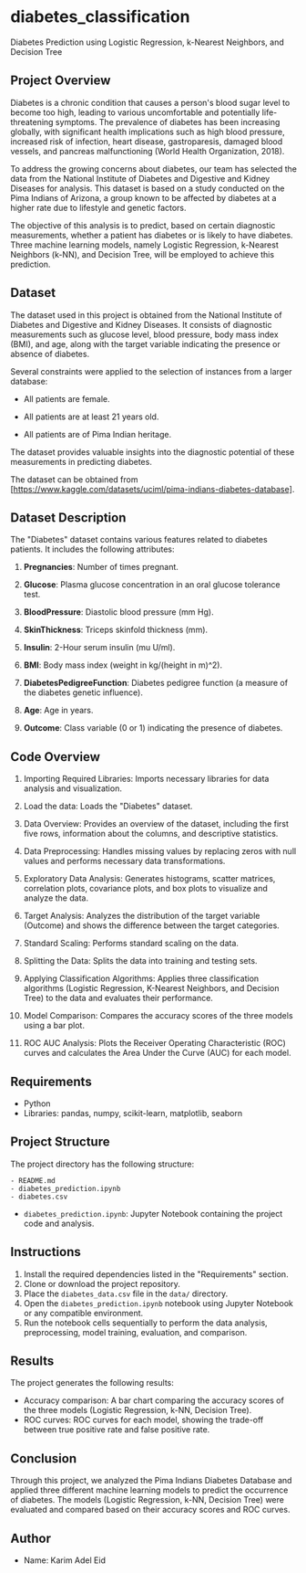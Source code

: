 # diabetes_classification

Diabetes Prediction using Logistic Regression, k-Nearest Neighbors, and Decision Tree

## Project Overview

Diabetes is a chronic condition that causes a person's blood sugar level to become too high, leading to various uncomfortable and potentially life-threatening symptoms. The prevalence of diabetes has been increasing globally, with significant health implications such as high blood pressure, increased risk of infection, heart disease, gastroparesis, damaged blood vessels, and pancreas malfunctioning (World Health Organization, 2018).



To address the growing concerns about diabetes, our team has selected the data from the National Institute of Diabetes and Digestive and Kidney Diseases for analysis. This dataset is based on a study conducted on the Pima Indians of Arizona, a group known to be affected by diabetes at a higher rate due to lifestyle and genetic factors.



The objective of this analysis is to predict, based on certain diagnostic measurements, whether a patient has diabetes or is likely to have diabetes. Three machine learning models, namely Logistic Regression, k-Nearest Neighbors (k-NN), and Decision Tree, will be employed to achieve this prediction.



## Dataset

The dataset used in this project is obtained from the National Institute of Diabetes and Digestive and Kidney Diseases. It consists of diagnostic measurements such as glucose level, blood pressure, body mass index (BMI), and age, along with the target variable indicating the presence or absence of diabetes.



Several constraints were applied to the selection of instances from a larger database:



- All patients are female.

- All patients are at least 21 years old.

- All patients are of Pima Indian heritage.



The dataset provides valuable insights into the diagnostic potential of these measurements in predicting diabetes.



The dataset can be obtained from [https://www.kaggle.com/datasets/uciml/pima-indians-diabetes-database].

## Dataset Description



The "Diabetes" dataset contains various features related to diabetes patients. It includes the following attributes:



1. **Pregnancies**: Number of times pregnant.

2. **Glucose**: Plasma glucose concentration in an oral glucose tolerance test.

3. **BloodPressure**: Diastolic blood pressure (mm Hg).

4. **SkinThickness**: Triceps skinfold thickness (mm).

5. **Insulin**: 2-Hour serum insulin (mu U/ml).

6. **BMI**: Body mass index (weight in kg/(height in m)^2).

7. **DiabetesPedigreeFunction**: Diabetes pedigree function (a measure of the diabetes genetic influence).

8. **Age**: Age in years.

9. **Outcome**: Class variable (0 or 1) indicating the presence of diabetes.

## Code Overview



1. Importing Required Libraries: Imports necessary libraries for data analysis and visualization.

2. Load the data: Loads the "Diabetes" dataset.

3. Data Overview: Provides an overview of the dataset, including the first five rows, information about the columns, and descriptive statistics.

4. Data Preprocessing: Handles missing values by replacing zeros with null values and performs necessary data transformations.

5. Exploratory Data Analysis: Generates histograms, scatter matrices, correlation plots, covariance plots, and box plots to visualize and analyze the data.

6. Target Analysis: Analyzes the distribution of the target variable (Outcome) and shows the difference between the target categories.

7. Standard Scaling: Performs standard scaling on the data.

8. Splitting the Data: Splits the data into training and testing sets.

9. Applying Classification Algorithms: Applies three classification algorithms (Logistic Regression, K-Nearest Neighbors, and Decision Tree) to the data and evaluates their performance.

10. Model Comparison: Compares the accuracy scores of the three models using a bar plot.

11. ROC AUC Analysis: Plots the Receiver Operating Characteristic (ROC) curves and calculates the Area Under the Curve (AUC) for each model.



## Requirements

- Python
- Libraries: pandas, numpy, scikit-learn, matplotlib, seaborn

## Project Structure

The project directory has the following structure:

```
- README.md
- diabetes_prediction.ipynb 
- diabetes.csv
```

- `diabetes_prediction.ipynb`: Jupyter Notebook containing the project code and analysis.
## Instructions

1. Install the required dependencies listed in the "Requirements" section.
2. Clone or download the project repository.
3. Place the `diabetes_data.csv` file in the `data/` directory.
4. Open the `diabetes_prediction.ipynb` notebook using Jupyter Notebook or any compatible environment.
5. Run the notebook cells sequentially to perform the data analysis, preprocessing, model training, evaluation, and comparison.

## Results

The project generates the following results:

- Accuracy comparison: A bar chart comparing the accuracy scores of the three models (Logistic Regression, k-NN, Decision Tree).
- ROC curves: ROC curves for each model, showing the trade-off between true positive rate and false positive rate.

## Conclusion

Through this project, we analyzed the Pima Indians Diabetes Database and applied three different machine learning models to predict the occurrence of diabetes. The models (Logistic Regression, k-NN, Decision Tree) were evaluated and compared based on their accuracy scores and ROC curves.

## Author
- Name: Karim Adel Eid


